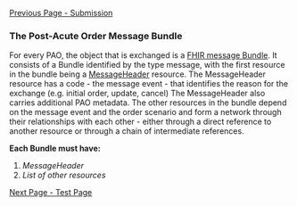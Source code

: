 [Previous Page - Submission](Submission.html)

### The Post-Acute Order Message Bundle

<p>For every PAO, the object that is exchanged is a <a href="http://hl7.org/fhir/R4/bundle.html#message">FHIR message Bundle</a>. It consists of a Bundle identified by the type message, with the first resource in the bundle being a <a href="http://hl7.org/fhir/R4/messageheader.html">MessageHeader</a> resource. The MessageHeader resource has a code - the message event - that identifies the reason for the exchange (e.g. initial order, update, cancel)  The MessageHeader also carries additional PAO  metadata. The other resources in the bundle depend on the message event and the order scenario and form a network through their relationships with each other - either through a direct reference to another resource or through a chain of intermediate references.</p>

<p><strong>Each Bundle must have:</strong></p>

<ol>
  <li><em>MessageHeader</em></li>
  <li><em>List of other resources</em></li>
</ol>

[Next Page - Test Page](TestPage.html)